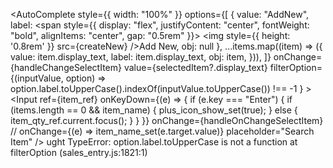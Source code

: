  <AutoComplete
                  style={{ width: "100%" }}
                  options={[
                    {
                      value: "AddNew",
                      label: <span style={{ display: "flex", justifyContent: "center", fontWeight: "bold", alignItems: "center", gap: "0.5rem" }}>
                        <img style={{ height: '0.8rem' }} src={createNew} />Add New</span>,
                      obj: null
                    },
                    ...items.map((item) => ({
                      value: item.display_text,
                      label: item.display_text,
                      obj: item,
                    })),
                  ]}
                  onChange={handleChangeSelectItem}
                  value={selectedItem?.display_text}
                  filterOption={(inputValue, option) =>
                    option.label.toUpperCase().indexOf(inputValue.toUpperCase()) !==
                    -1
                  }
                >
                  <Input
                    ref={item_ref}
                    onKeyDown={(e) => {
                      if (e.key === "Enter") {
                        if (items.length == 0 && item_name) {
                          plus_icon_show_set(true);
                        } else {
                          item_qty_ref.current.focus();
                        }
                      }
                    }}
                    onChange={handleOnChangeSelectItem}
                    // onChange={(e) => item_name_set(e.target.value)}
                    placeholder="Search Item"
                  />
                </AutoComplete>
                ught TypeError: option.label.toUpperCase is not a function
    at filterOption (sales_entry.js:1821:1)
